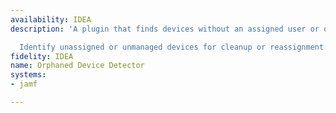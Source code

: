 ```yaml
---
availability: IDEA
description: 'A plugin that finds devices without an assigned user or owner.

  Identify unassigned or unmanaged devices for cleanup or reassignment.'
fidelity: IDEA
name: Orphaned Device Detector
systems:
- jamf

---
```

